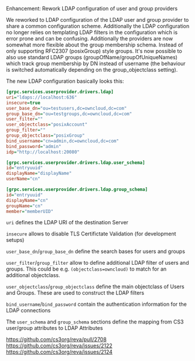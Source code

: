 Enhancement: Rework LDAP configuration of user and group providers

We reworked to LDAP configuration of the LDAP user and group provider to
share a common configuration scheme. Additionally the LDAP configuration
no longer relies on templating LDAP filters in the configuration which
is error prone and can be confusing. Additionally the providers are now
somewhat more flexible about the group membership schema. Instead of only
supporting RFC2307 (posixGroup) style groups. It's now possible to also
use standard LDAP groups (groupOfName/groupOfUniqueNames) which track
group membership by DN instead of username (the behaviour is switched
automatically depending on the group_objectclass setting).

The new LDAP configuration basically looks this:

```ini
[grpc.services.userprovider.drivers.ldap]
uri="ldaps://localhost:636"
insecure=true
user_base_dn="ou=testusers,dc=owncloud,dc=com"
group_base_dn="ou=testgroups,dc=owncloud,dc=com"
user_filter=""
user_objectclass="posixAccount"
group_filter=""
group_objectclass="posixGroup"
bind_username="cn=admin,dc=owncloud,dc=com"
bind_password="admin"
idp="http://localhost:20080"

[grpc.services.userprovider.drivers.ldap.user_schema]
id="entryuuid"
displayName="displayName"
userName="cn"

[grpc.services.userprovider.drivers.ldap.group_schema]
id="entryuuid"
displayName="cn"
groupName="cn"
member="memberUID"
```

`uri` defines the LDAP URI of the destination Server

`insecure` allows to disable TLS Certifictate Validation (for development setups)

`user_base_dn`/`group_base_dn` define the search bases for users and groups

`user_filter`/`group_filter` allow to define additional LDAP filter of users and groups.
This could be e.g. `(objectclass=owncloud)` to match for an additional objectclass.

`user_objectclass`/`group_objectclass` define the main objectclass of Users and Groups.
These are used to construct the LDAP filters

`bind_username`/`bind_password` contain the authentication information for the LDAP connections

The `user_schema` and `group_schema` sections define the mapping from CS3
user/group attributes to LDAP Attributes

https://github.com/cs3org/reva/pull/2708
https://github.com/cs3org/reva/issues/2122
https://github.com/cs3org/reva/issues/2124
